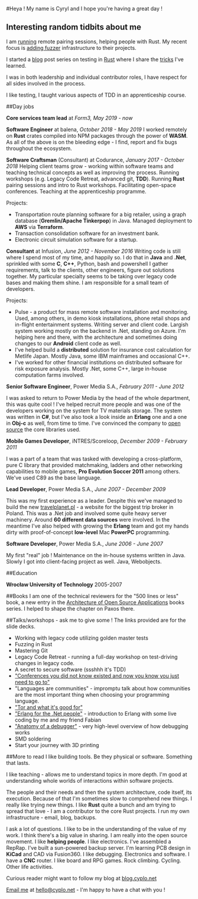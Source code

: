 #Heya !
My name is Cyryl and I hope you're having a great day !

## Interesting random tidbits about me

I am [running](https://blog.cyplo.net/posts/2018/05/pair-with-me-on-rust.html) remote pairing sessions, helping people with Rust.
My recent focus is [adding fuzzer](https://twitter.com/cyplo/status/1094606119421521922) infrastructure to their projects.

I started a [blog](https://blog.cyplo.net/) post series on testing in [Rust](https://blog.cyplo.net/categories/rust.html) where I share the [tricks](https://blog.cyplo.net/posts/2018/09/rust-testing-tricks.html) I've learned.

I was in both leadership and individual contributor roles, I have respect for all sides involved in the process.

I like testing, I taught various aspects of TDD in an apprenticeship course.

##Day jobs

**Core services team lead** at _Form3, May 2019 - now_

**Software Engineer** at balena, _October 2018 - May 2019_
I worked remotely on **Rust** crates compiled into NPM packages through the power of **WASM**.
As all of the above is on the bleeding edge - I find, report and fix bugs throughout the ecosystem.

**Software Craftsman** (Consultant) at Codurance, _January 2017 - October 2018_
Helping client teams grow - working within software teams and teaching technical concepts as well as improving the process.
Running workshops (e.g. Legacy Code Retreat, advanced git, **TDD**).
Running **Rust** pairing sessions and intro to Rust workshops.
Facilitating open-space conferences.
Teaching at the apprenticeship programme.

Projects:

- Transportation route planning software for a big retailer, using a graph database (**Gremlin/Apache Tinkerpop**) in Java. Managed deployment to **AWS** via **Terraform**.
- Transaction consolidation software for an investment bank.
- Electronic circuit simulation software for a startup.

**Consultant** at Infusion, _June 2012 - November 2016_
Writing code is still where I spend most of my time, and happily so.
I do that in **Java** and **.Net**, sprinkled with some **C**, **C++**, Python, bash and powershell I gather requirements, talk to the clients, other engineers, figure out solutions together. My particular specialty seems to be taking over legacy code bases and making them shine. I am responsible for a small team of developers.

Projects:

- Pulse - a product for mass remote software installation and monitoring. Used, among others, in demo kiosk installations, phone retail shops and in-flight entertainment systems. Writing server and client code. Largish system working mostly on the backend in .Net, standing on Azure. I'm helping here and there, with the architecture and sometimes doing changes to our **Android** client code as well.
- I've helped build a **distributed** solution for insurance cost calculation for Metlife Japan. Mostly Java, some IBM mainframes and occasional C++.
- I've worked for other financial institutions on distributed software for risk exposure analysis. Mostly .Net, some C++, large in-house computation farms involved.

**Senior Software Engineer**, Power Media S.A., _February 2011 - June 2012_

I was asked to return to Power Media by the head of the whole department, this was quite cool ! I've helped recruit more people and was one of the developers working on the system for TV materials storage. The system was written in **C#**, but I've also took a look inside an **Erlang** one and a one in **Obj-c** as well, from time to time. I've convinced the company to [open source](https://github.com/powermedia/PowerMedia.Common) the core libraries used.

**Mobile Games Developer**, iNTRES/Scoreloop, _December 2009 - February 2011_

I was a part of a team that was tasked with developing a cross-platform, pure C library that provided matchmaking, ladders and other networking capabilities to mobile games, **Pro Evolution Soccer 2011** among others. We've used C89 as the base language.

**Lead Developer**, Power Media S.A., _June 2007 - December 2009_

This was my first experience as a leader. Despite this we've managed to build the new [travelplanet.pl](http://www.travelplanet.pl/) - a website for the biggest trip broker in Poland. This was a .Net job and involved some quite heavy server machinery. Around **60 different data sources** were involved. In the meantime I've also helped with growing the **Erlang** team and got my hands dirty with proof-of-concept **low-level** Mac **PowerPC** programming.

**Software Developer**, Power Media S.A., _June 2006 - June 2007_

My first "real" job ! Maintenance on the in-house systems written in Java. Slowly I got into client-facing project as well. Java, Webobjects.

##Education

**Wrocław University of Technology** 2005-2007

##Books
I am one of the technical reviewers for the "500 lines or less" book, a new entry in the [Architecture of Open Source Applications](http://aosabook.org/en/index.html) books series.
I helped to shape the chapter on Paxos there.

##Talks/workshops - ask me to give some !
The links provided are for the slide decks.

- Working with legacy code utilizing golden master tests
- Fuzzing in Rust
- Mastering Git
- Legacy Code Retreat - running a full-day workshop on test-driving changes in legacy code.
- A secret to secure software (ssshhh it's TDD)
- ["Conferences you did not know existed and now you know you just need to go to"](https://blog.cyplo.net/posts/2016/03/13/conferences.html)
- "Languages are communities" - impromptu talk about how communities are the most important thing when choosing your programming language.
- ["Tor and what it's good for"](https://github.com/cyplo/talks/tree/master/tor_for_beginners)
- ["Erlang for the .Net people"](https://github.com/erlang-wroclaw/erlang_tech_night) - introduction to Erlang with some live coding by me and my friend Fabian
- ["Anatomy of a debugger"](https://prezi.com/hzvnsznfkgwj/anatomy-of-the-debugger/) - very high-level overview of how debugging works
- SMD soldering
- Start your journey with 3D printing

##More to read
I like building tools. Be they physical or software. Something that lasts.

I like teaching - allows me to understand topics in more depth.
I'm good at understanding whole worlds of interactions within software projects.

The people and their needs and then the system architecture, code itself, its execution. Because of that I'm sometimes slow to comprehend new things. I really like trying new things. I like **Rust** quite a bunch and am trying to spread that love - I am a contributor to the core Rust projects. I run my own infrastructure - email, blog, backups.

I ask a lot of questions. I like to be in the understanding of the value of my work. I think there's a big value in sharing. I am really into the open source movement. I like **helping people**. I like electronics. I've assembled a RepRap. I've built a sun-powered backup server. I'm learning PCB design in **KiCad** and CAD via Fusion360. I like debugging. Electronics and software. I have a **CNC** router. I like board and RPG games. Rock climbing. Cycling. Other life activities.

Curious reader might want to follow my blog at [blog.cyplo.net](https://blog.cyplo.net/)

[Email me](mailto:hello@cyplo.net) at hello@cyplo.net - I'm happy to have a chat with you !
